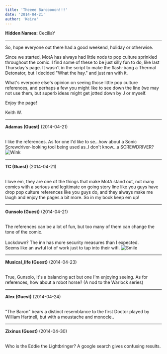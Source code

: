 ```yaml
---
title: 'Theeee Barooooon!!!'
date: '2014-04-21'
author: 'Keira'
---
```


<p><strong>Hidden Names: </strong>CeciliaY</p><hr><p>So, hope everyone out there had a good weekend, holiday or otherwise.</p><p>Since we started, MotA has always had little nods to pop culture sprinkled throughout the comic. I find some of these to be just silly fun to do, like last Thursday's page. It wasn't in the script to make the flash-bang a Thermal Detonator, but I decided "What the hay." and just ran with it.</p><p>What's everyone else's opinion on seeing those little pop culture references, and perhaps a few you might like to see down the line (we may not use them, but superb ideas might get jotted down by J or myself.</p><p>Enjoy the page!</p><p>Keith W.</p>

---
**Adamas (Guest)** (2014-04-21)

<br> I like the references. As for one I'd like to se...how about a Sonic Screwdriver-looking tool being used as..I don't know...a SCREWDRIVER? <img src="/smilies/wink1.gif" alt="Wink" border="0"><br>

---
**TC (Guest)** (2014-04-21)

<br> I love em, they are one of the things that make MotA stand out, not many comics with a serious and legitimate on going story line like you guys have drop pop culture references like you guys do, and they always make me laugh and enjoy the pages a bit more. So in my book keep em up!

---
**Gunsolo (Guest)** (2014-04-21)

<br> The references can be a lot of fun, but too many of them can change the tone of the comic.<br><br>Lockdown? The inn has more security measures than I expected.<br>Seems like an awful lot of work just to tap into their wifi. <img src="/smilies/smile.gif" alt="Smile" border="0"><br>

---
**Musical_life (Guest)** (2014-04-23)

<br> True, Gunsolo, It's a balancing act but one I'm enjoying seeing. As for references, how about a robot horse? (A nod to the Warlock series)

---
**Alex (Guest)** (2014-04-24)

<br> "The Baron" bears a distinct resemblance to the first Doctor played by William Hartnell, but with a moustache and monocle..

---
**Zixinus (Guest)** (2014-04-30)

<br> Who is the Eddie the Lightbringer? A google search gives confusing results. <br>

